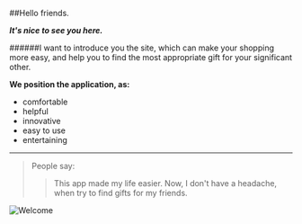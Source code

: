 ##Hello friends. 

___It's nice to see you here.___

######I want to introduce you the site, which can make your shopping more easy, and help you to find the most appropriate gift for your significant other.

__We position the application, as:__
 + comfortable
 + helpful 
 + innovative
 + easy to use 
 + entertaining 

 ***
 
 > People say:
 >> This app made my life easier. 
 >>Now, I don't have a headache, when try to find gifts for my friends.

![Welcome](./src/img/gift.jpeg)



